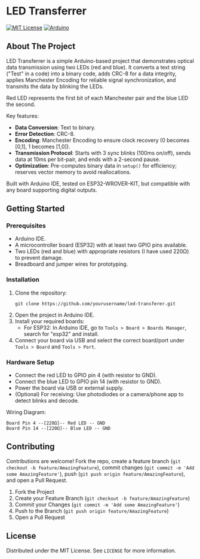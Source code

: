 # LED Transferrer

[![MIT License](https://img.shields.io/badge/License-MIT-green.svg)](https://choosealicense.com/licenses/mit/)
[![Arduino](https://img.shields.io/badge/Platform-Arduino-blue.svg)](https://www.arduino.cc/)

## About The Project

LED Transferrer is a simple Arduino-based project that demonstrates optical data transmission using two LEDs (red and blue).
It converts a text string ("Test" in a code) into a binary code, adds CRC-8 for a data integrity, applies Manchester Encoding for reliable signal synchronization, and transmits the data by blinking the LEDs.

Red LED represents the first bit of each Manchester pair and the blue LED the second.

Key features:
- **Data Conversion**: Text to binary.
- **Error Detection**: CRC-8.
- **Encoding**: Manchester Encoding to ensure clock recovery (0 becomes [0,1], 1 becomes [1,0]).
- **Transmission Protocol**: Starts with 3 sync blinks (100ms on/off), sends data at 10ms per bit-pair, and ends with a 2-second pause.
- **Optimization**: Pre-computes binary data in `setup()` for efficiency; reserves vector memory to avoid reallocations.

Built with Arduino IDE, tested on ESP32-WROVER-KIT, but compatible with any board supporting digital outputs.

## Getting Started

### Prerequisites

- Arduino IDE.
- A microcontroller board (ESP32) with at least two GPIO pins available.
- Two LEDs (red and blue) with appropriate resistors (I have used 220Ω) to prevent damage.
- Breadboard and jumper wires for prototyping.

### Installation

1. Clone the repository:
   ```
   git clone https://github.com/yourusername/led-transferer.git
   ```
2. Open the project in Arduino IDE.
3. Install your required boards:
   - For ESP32: In Arduino IDE, go to `Tools > Board > Boards Manager`, search for "esp32" and install.
4. Connect your board via USB and select the correct board/port under `Tools > Board` and `Tools > Port`.

### Hardware Setup

- Connect the red LED to GPIO pin 4 (with resistor to GND).
- Connect the blue LED to GPIO pin 14 (with resistor to GND).
- Power the board via USB or external supply.
- (Optional) For receiving: Use photodiodes or a camera/phone app to detect blinks and decode.

Wiring Diagram:
```
Board Pin 4 --[220Ω]-- Red LED -- GND
Board Pin 14 --[220Ω]-- Blue LED -- GND
```

## Contributing

Contributions are welcome! Fork the repo, create a feature branch (`git checkout -b feature/AmazingFeature`), commit changes (`git commit -m 'Add some AmazingFeature'`), push (`git push origin feature/AmazingFeature`), and open a Pull Request.

1. Fork the Project
2. Create your Feature Branch (`git checkout -b feature/AmazingFeature`)
3. Commit your Changes (`git commit -m 'Add some AmazingFeature'`)
4. Push to the Branch (`git push origin feature/AmazingFeature`)
5. Open a Pull Request

## License

Distributed under the MIT License. See `LICENSE` for more information.

